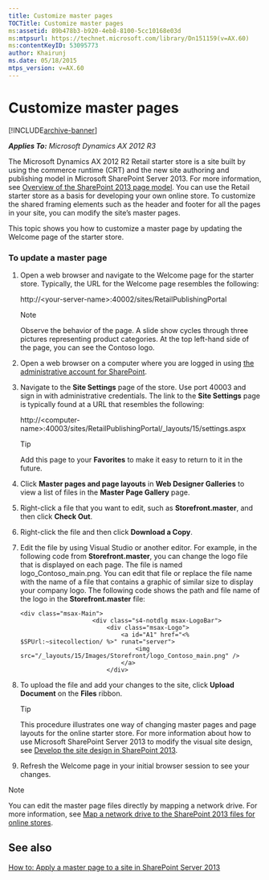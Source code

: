 ```yaml
---
title: Customize master pages
TOCTitle: Customize master pages
ms:assetid: 89b478b3-b920-4eb8-8100-5cc10168e03d
ms:mtpsurl: https://technet.microsoft.com/library/Dn151159(v=AX.60)
ms:contentKeyID: 53095773
author: Khairunj
ms.date: 05/18/2015
mtps_version: v=AX.60
---
```


# Customize master pages 


[!INCLUDE[archive-banner](includes/archive-banner.md)]


_**Applies To:** Microsoft Dynamics AX 2012 R3_

The Microsoft Dynamics AX 2012 R2 Retail starter store is a site built by using the commerce runtime (CRT) and the new site authoring and publishing model in Microsoft SharePoint Server 2013. For more information, see [Overview of the SharePoint 2013 page model](https://msdn.microsoft.com/library/jj191506.aspx). You can use the Retail starter store as a basis for developing your own online store. To customize the shared framing elements such as the header and footer for all the pages in your site, you can modify the site’s master pages.

This topic shows you how to customize a master page by updating the Welcome page of the starter store.

### To update a master page

1.  Open a web browser and navigate to the Welcome page for the starter store. Typically, the URL for the Welcome page resembles the following:
    
    http://\<your-server-name\>:40002/sites/RetailPublishingPortal
    

    > [!NOTE]
    > <P>Observe the behavior of the page. A slide show cycles through three pictures representing product categories. At the top left-hand side of the page, you can see the Contoso logo.</P>



2.  Open a web browser on a computer where you are logged in using [the administrative account for SharePoint](https://technet.microsoft.com/library/ee662513.aspx).

3.  Navigate to the **Site Settings** page of the store. Use port 40003 and sign in with administrative credentials. The link to the **Site Settings** page is typically found at a URL that resembles the following:
    
    http://\<computer-name\>:40003/sites/RetailPublishingPortal/\_layouts/15/settings.aspx
    

    > [!TIP]
    > <P>Add this page to your <STRONG>Favorites</STRONG> to make it easy to return to it in the future.</P>



4.  Click **Master pages and page layouts** in **Web Designer Galleries** to view a list of files in the **Master Page Gallery** page.

5.  Right-click a file that you want to edit, such as **Storefront.master**, and then click **Check Out**.

6.  Right-click the file and then click **Download a Copy**.

7.  Edit the file by using Visual Studio or another editor. For example, in the following code from **Storefront.master**, you can change the logo file that is displayed on each page. The file is named logo\_Contoso\_main.png. You can edit that file or replace the file name with the name of a file that contains a graphic of similar size to display your company logo. The following code shows the path and file name of the logo in the **Storefront.master** file:
    
        <div class="msax-Main">
                            <div class="s4-notdlg msax-LogoBar">
                                <div class="msax-Logo">
                                    <a id="A1" href="<% $SPUrl:~sitecollection/ %>" runat="server">
                                        <img src="/_layouts/15/Images/Storefront/logo_Contoso_main.png" />
                                    </a>
                                </div>

8.  To upload the file and add your changes to the site, click **Upload Document** on the **Files** ribbon.
    

    > [!TIP]
    > <P>This procedure illustrates one way of changing master pages and page layouts for the online starter store. For more information about how to use Microsoft SharePoint Server 2013 to modify the visual site design, see <A href="https://msdn.microsoft.com/library/jj733518.aspx">Develop the site design in SharePoint 2013</A>.</P>



9.  Refresh the Welcome page in your initial browser session to see your changes.


> [!NOTE]
> <P>You can edit the master page files directly by mapping a network drive. For more information, see <A href="map-a-network-drive-to-the-sharepoint-2013-files-for-online-stores.md">Map a network drive to the SharePoint 2013 files for online stores</A>.</P>



## See also

[How to: Apply a master page to a site in SharePoint Server 2013](https://msdn.microsoft.com/library/jj862339.aspx)

  



